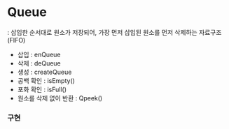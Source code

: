 # Queue

: 삽입한 순서대로 원소가 저장되어, 가장 먼저 삽입된 원소를 먼저 삭제하는 자료구조 (FIFO)

- 삽입 : enQueue
- 삭제 : deQueue
- 생성 : createQueue
- 공백 확인 : isEmpty()
- 포화 확인 : isFull()
- 원소를 삭제 없이 반환 : Qpeek()

### 구현

